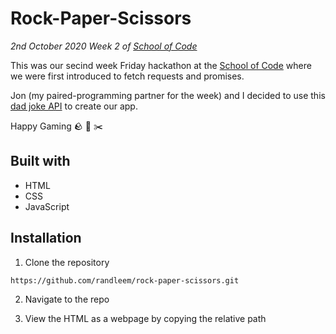 # Rock-Paper-Scissors

*2nd October 2020*
*Week 2 of [School of Code](https://www.schoolofcode.co.uk)*

This was our secind week Friday hackathon at the [School of Code](https://www.schoolofcode.co.uk) where we were first introduced to fetch requests and promises. 

Jon (my paired-programming partner for the week) and I decided to use this [dad joke API](https://icanhazdadjoke.com/api) to create our app.



Happy Gaming 🪨 🧻 ✂️

## Built with

- HTML
- CSS
- JavaScript

## Installation

1. Clone the repository

```
https://github.com/randleem/rock-paper-scissors.git
```

2. Navigate to the repo

3. View the HTML as a webpage by copying the relative path

